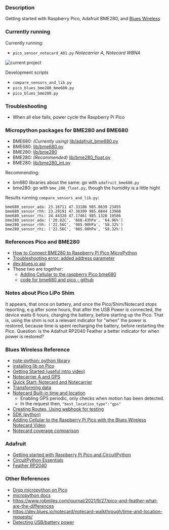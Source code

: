 ### Description
Getting started with Raspberry Pico, Adafruit BME280, and [Blues Wireless](https://blues.io/)

### Currently running
Currently running:
* `pico_sensor_notecard_A01.py`  _Notecarrier A, Notecard WBNA_

![current project](./images/pico_blues_bme680.png)

Development scripts
* `compare_sensors_and_lib.py`
* `pico_blues_bme280_bme680.py`
* `pico_blues_bme280.py`

### Troubleshooting
* When all else fails, power cycle the Raspberry Pi Pico

### Micropython packages for BME280 and BME680
* BME680: _(Currently using)_ [lib/adafruit_bme680.py](https://github.com/bsatrom/notecard-pico)
* BME680: [lib/bme680.py](https://github.com/robert-hh/BME680-Micropython/tree/master)
* BME280: [lib/bme280](https://github.com/SebastianRoll/mpy_bme280_esp8266)
* BME280: _(Recommended)_ [lib/bme280_float.py](https://github.com/robert-hh/BME280)
* BME280: [lib/bme280_int.py](https://github.com/robert-hh/BME280)

Recommending:
* bm680 libraries about the same: go with `adafruit_bme680.py` 
* bme280: go with `bme_280_float.py`, though the humidity is a little hight

Results running `compare_sensors_and_lib.py`:
```
bme680_sensor_ada: 23.16711 47.33186 985.0639 23455
bme680_sensor_rhh: 23.29191 47.38399 985.0844 13908
bme680_sensor_rhi: 24.44328 47.17461 985.1328 19586
bme280_sensor_ada: ('20.82C', '668.43hPa', '64.96%')
bme280_sensor_rhh: ('22.56C', '985.90hPa', '58.32%')
bme280_sensor_rhi: ('22.56C', '985.90hPa', '58.32%')
```
### References Pico and BME280
* [How to Connect BME280 to Raspberry Pi Pico MicroPython](https://www.hackster.io/shilleh/how-to-connect-bme280-to-raspberry-pi-pico-micropython-91a392)
* [Troubleshooting error:  added address parameter](https://forums.raspberrypi.com/viewtopic.php?t=343123)
* [dev.blues.io api](https://dev.blues.io/api-reference/notecard-api/introduction/)
* These two are together:
    * [Adding Cellular to the raspberry Pico bme680](https://www.hackster.io/brandonsatrom/adding-cellular-to-the-raspberry-pi-pico-b8a4b6)
    * [code for bme680 and pico - github](https://github.com/bsatrom/notecard-pico)

### Notes about Pico LiPo Shim
It appears, that once on battery, and once the Pico/Shim/Notecard stops reporting, e.g after some hours, that
after the USB Power is connected, the device waits 6 hours, charging the battery, before starting up the Pico.
That is, using the shim is not a relevant indicator for "when" the power is restored, because time is spent recharging the
battery, before restarting the Pico. Question: is the Adafruit RP2040 Feather a better indicator for when power is restored?

### Blues Wireless Reference
* [note-python: python library](https://github.com/blues/note-python)
* [installing lib on Pico](https://dev.blues.io/tools-and-sdks/firmware-libraries/python-library/)
* [Getting Started (useful intro video)](https://blues.io/blog/get-started-cellular-raspberry-pi-webinar/)
* [Notecarrier A and GPS](https://www.hackster.io/rob-lauer/sending-a-cellular-gps-tracker-around-the-world-literally-4b830c)
* [Quick Start: Notecard and Notecarrier](https://dev.blues.io/quickstart/notecard-quickstart/notecard-and-notecarrier-f/)
* [Transforming data](https://dev.blues.io/guides-and-tutorials/routing-data-to-cloud/general-http-https/)
* [Notecard Built-in time and location](https://dev.blues.io/notecard/notecard-walkthrough/time-and-location-requests/)
    * Enabling GPS periodic, only checks when motion has been detected.
    * In the request then, `"best_location_type":"gps"`
* [Creating Routes, Using webhook for testing](https://dev.blues.io/guides-and-tutorials/routing-data-to-cloud/general-http-https/#introduction)
* [SDK (python)](https://dev.blues.io/tools-and-sdks/firmware-libraries/python-library/)
* [Adding Cellular to the Raspberry Pi Pico with the Blues Wireless Notecard Video](https://www.youtube.com/watch?v=rxq9vc1sW_0)
* [Notecard coverage comparison](https://dev.blues.io/datasheets/notecard-datasheet/note-nbna-500/)

### Adafruit
* [Getting started with Raspberry Pi Pico and CircuitPython ](https://learn.adafruit.com/getting-started-with-raspberry-pi-pico-circuitpython/overview)
* [CircuitPython Essentials](https://learn.adafruit.com/circuitpython-essentials/circuitpython-pins-and-modules)
* [Feather RP2040](https://learn.adafruit.com/adafruit-feather-rp2040-pico)

### Other References
* [Drop micropython on Pico](https://www.raspberrypi.com/documentation/microcontrollers/micropython.html)
* [micropython docs](https://docs.micropython.org/en/latest/rp2/quickref.html)
* https://www.robmiles.com/journal/2021/9/27/pico-and-feather-what-are-the-differences
* https://dev.blues.io/notecard/notecard-walkthrough/time-and-location-requests/
* [Detecting USB/battery power](https://forums.raspberrypi.com/viewtopic.php?t=300676)
